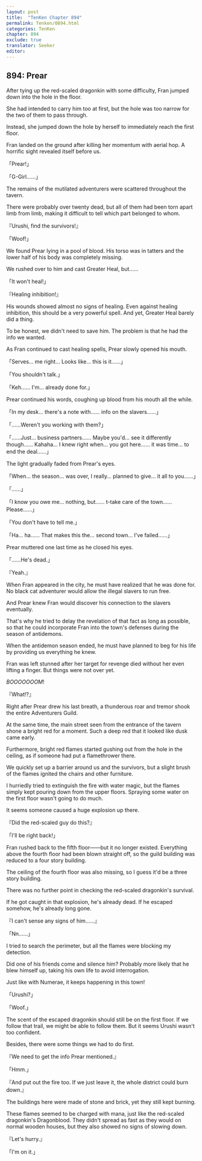 ```yaml
---
layout: post
title:  "TenKen Chapter 894"
permalink: Tenken/0894.html
categories: TenKen
chapter: 894
exclude: true
translator: Seeker
editor: 
---
```

<h2>894: Prear</h2>

 After tying up the red-scaled dragonkin with some difficulty, Fran jumped down into the hole in the floor.

 She had intended to carry him too at first, but the hole was too narrow for the two of them to pass through.

 Instead, she jumped down the hole by herself to immediately reach the first floor.

 Fran landed on the ground after killing her momentum with aerial hop. A horrific sight revealed itself before us.

「Prear!」

「G-Girl……」

 The remains of the mutilated adventurers were scattered throughout the tavern.

 There were probably over twenty dead, but all of them had been torn apart limb from limb, making it difficult to tell which part belonged to whom.

『Urushi, find the survivors!』

「Woof!」

 We found Prear lying in a pool of blood. His torso was in tatters and the lower half of his body was completely missing.

 We rushed over to him and cast Greater Heal, but……

「It won't heal!」

『Healing inhibition!』

 His wounds showed almost no signs of healing. Even against healing inhibition, this should be a very powerful spell. And yet, Greater Heal barely did a thing.

 To be honest, we didn't need to save him. The problem is that he had the info we wanted.

 As Fran continued to cast healing spells, Prear slowly opened his mouth.

「Serves… me right… Looks like… this is it……」

「You shouldn't talk.」

「Keh…… I'm… already done for.」

 Prear continued his words, coughing up blood from his mouth all the while.

「In my desk… there's a note with…… info on the slavers……」

「……Weren't you working with them?」

「……Just… business partners…… Maybe you'd… see it differently though…… Kahaha… I knew right when… you got here…… it was time… to end the deal……」

 The light gradually faded from Prear's eyes.

「When… the season… was over, I really… planned to give… it all to you……」

「……」

「I know you owe me… nothing, but…… t-take care of the town…… Please……」

「You don't have to tell me.」

「Ha… ha…… That makes this the… second town… I've failed……」

 Prear muttered one last time as he closed his eyes.

「……He's dead.」

『Yeah.』

 When Fran appeared in the city, he must have realized that he was done for. No black cat adventurer would allow the illegal slavers to run free.

 And Prear knew Fran would discover his connection to the slavers eventually.

 That's why he tried to delay the revelation of that fact as long as possible, so that he could incorporate Fran into the town's defenses during the season of antidemons.

 When the antidemon season ended, he must have planned to beg for his life by providing us everything he knew.

 Fran was left stunned after her target for revenge died without her even lifting a finger. But things were not over yet.

 *BOOOOOOOM*!

『What!?』

 Right after Prear drew his last breath, a thunderous roar and tremor shook the entire Adventurers Guild.

 At the same time, the main street seen from the entrance of the tavern shone a bright red for a moment. Such a deep red that it looked like dusk came early.

 Furthermore, bright red flames started gushing out from the hole in the ceiling, as if someone had put a flamethrower there.

 We quickly set up a barrier around us and the survivors, but a slight brush of the flames ignited the chairs and other furniture.

 I hurriedly tried to extinguish the fire with water magic, but the flames simply kept pouring down from the upper floors. Spraying some water on the first floor wasn't going to do much.

 It seems someone caused a huge explosion up there.

『Did the red-scaled guy do this?』

「I'll be right back!」

 Fran rushed back to the fifth floor――but it no longer existed. Everything above the fourth floor had been blown straight off, so the guild building was reduced to a four story building.

 The ceiling of the fourth floor was also missing, so I guess it'd be a three story building.

 There was no further point in checking the red-scaled dragonkin's survival.

 If he got caught in that explosion, he's already dead. If he escaped somehow, he's already long gone.

『I can't sense any signs of him……』

「Nn……」

 I tried to search the perimeter, but all the flames were blocking my detection.

 Did one of his friends come and silence him? Probably more likely that he blew himself up, taking his own life to avoid interrogation.

 Just like with Numerae, it keeps happening in this town!

「Urushi?」

「Woof.」

 The scent of the escaped dragonkin should still be on the first floor. If we follow that trail, we might be able to follow them. But it seems Urushi wasn't too confident.

 Besides, there were some things we had to do first.

『We need to get the info Prear mentioned.』

「Hmm.」

『And put out the fire too. If we just leave it, the whole district could burn down.』

 The buildings here were made of stone and brick, yet they still kept burning.

 These flames seemed to be charged with mana, just like the red-scaled dragonkin's Dragonblood. They didn't spread as fast as they would on normal wooden houses, but they also showed no signs of slowing down.

『Let's hurry.』

「I'm on it.」



